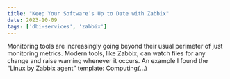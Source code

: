 ```yaml
---
title: "Keep Your Software’s Up to Date with Zabbix"
date: 2023-10-09
tags: ['dbi-services', 'zabbix']
---
```

Monitoring tools are increasingly going beyond their usual perimeter of just monitoring metrics. Modern tools, like Zabbix, can watch files for any change and raise warning whenever it occurs. An example I found the “Linux by Zabbix agent” template: Computing(…)